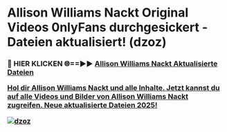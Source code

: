 # Allison Williams Nackt Original Videos 0nlyFans durchgesickert - Dateien aktualisiert! (dzoz)

<h3>🔴 HIER KLICKEN 🌐==►► <a href="https://tinyurl.com/h6vf6nb8" rel="nofollow">Allison Williams Nackt Aktualisierte Dateien

Hol dir Allison Williams Nackt und alle Inhalte. Jetzt kannst du auf alle Videos und Bilder von Allison Williams Nackt zugreifen. Neue aktualisierte Dateien 2025!

[![dzoz](https://i.imgur.com/sD4kR3V.gif)](https://tinyurl.com/h6vf6nb8)
